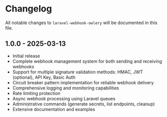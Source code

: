 # Changelog

All notable changes to `laravel-webhook-owlery` will be documented in this file.

## 1.0.0 - 2025-03-13

- Initial release
- Complete webhook management system for both sending and receiving webhooks
- Support for multiple signature validation methods: HMAC, JWT (optional), API Key, Basic Auth
- Circuit breaker pattern implementation for reliable webhook delivery
- Comprehensive logging and monitoring capabilities
- Rate limiting protection
- Async webhook processing using Laravel queues
- Administrative commands (generate secrets, list endpoints, cleanup)
- Extensive documentation and examples